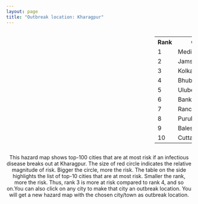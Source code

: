```yaml
---
layout: page
title: "Outbreak location: Kharagpur"
---
```

<div style="width: 100%; overflow: auto;">
<div style="width: 75%; float: left;">
<div id="mapid">
<script src="https://buda-magenta.github.io/hazard_map/load_map.js"></script>

<script>
var marker_outbreak = L.marker([25.133173, 86.525040],{"autoPan": true}).addTo(map); marker_outbreak.bindTooltip("Kharagpur").openTooltip();

var circle_1 = L.circle([25.572433, 83.609605], {"pane": "markerPane", "color": "red", "fill": true, "fillOpacity": 0.2, "fillRule": "evenodd", "lineCap": "round", "lineJoin": "round", "opacity": 1.0, "radius": 60794, "stroke": true, "weight": 3}).addTo(map);
circle_1.bindTooltip("Medinipur<br>rank: 1<br>hazard index: 0.060795")
circle_1.bindPopup('<a href="https://buda-magenta.github.io/hazard_map/Medinipur">Medinipur</a>')

var circle_2 = L.circle([22.801519, 86.202958], {"pane": "markerPane", "color": "red", "fill": true, "fillOpacity": 0.2, "fillRule": "evenodd", "lineCap": "round", "lineJoin": "round", "opacity": 1.0, "radius": 32792, "stroke": true, "weight": 3}).addTo(map);
circle_2.bindTooltip("Jamshedpur<br>rank: 2<br>hazard index: 0.032792")
circle_2.bindPopup('<a href="https://buda-magenta.github.io/hazard_map/Jamshedpur">Jamshedpur</a>')

var circle_3 = L.circle([22.541418, 88.357691], {"pane": "markerPane", "color": "red", "fill": true, "fillOpacity": 0.2, "fillRule": "evenodd", "lineCap": "round", "lineJoin": "round", "opacity": 1.0, "radius": 30617, "stroke": true, "weight": 3}).addTo(map);
circle_3.bindTooltip("Kolkata<br>rank: 3<br>hazard index: 0.030617")
circle_3.bindPopup('<a href="https://buda-magenta.github.io/hazard_map/Kolkata">Kolkata</a>')

var circle_4 = L.circle([20.266777, 85.843559], {"pane": "markerPane", "color": "red", "fill": true, "fillOpacity": 0.2, "fillRule": "evenodd", "lineCap": "round", "lineJoin": "round", "opacity": 1.0, "radius": 29614, "stroke": true, "weight": 3}).addTo(map);
circle_4.bindTooltip("Bhubaneswar<br>rank: 4<br>hazard index: 0.029614")
circle_4.bindPopup('<a href="https://buda-magenta.github.io/hazard_map/Bhubaneswar">Bhubaneswar</a>')

var circle_5 = L.circle([22.472223, 88.093845], {"pane": "markerPane", "color": "red", "fill": true, "fillOpacity": 0.2, "fillRule": "evenodd", "lineCap": "round", "lineJoin": "round", "opacity": 1.0, "radius": 26397, "stroke": true, "weight": 3}).addTo(map);
circle_5.bindTooltip("Uluberia<br>rank: 5<br>hazard index: 0.026398")
circle_5.bindPopup('<a href="https://buda-magenta.github.io/hazard_map/Uluberia">Uluberia</a>')

var circle_6 = L.circle([23.131954, 87.207397], {"pane": "markerPane", "color": "red", "fill": true, "fillOpacity": 0.2, "fillRule": "evenodd", "lineCap": "round", "lineJoin": "round", "opacity": 1.0, "radius": 23050, "stroke": true, "weight": 3}).addTo(map);
circle_6.bindTooltip("Bankura<br>rank: 6<br>hazard index: 0.023051")
circle_6.bindPopup('<a href="https://buda-magenta.github.io/hazard_map/Bankura">Bankura</a>')

var circle_7 = L.circle([23.370035, 85.325013], {"pane": "markerPane", "color": "red", "fill": true, "fillOpacity": 0.2, "fillRule": "evenodd", "lineCap": "round", "lineJoin": "round", "opacity": 1.0, "radius": 16266, "stroke": true, "weight": 3}).addTo(map);
circle_7.bindTooltip("Ranchi<br>rank: 7<br>hazard index: 0.016267")
circle_7.bindPopup('<a href="https://buda-magenta.github.io/hazard_map/Ranchi">Ranchi</a>')

var circle_8 = L.circle([23.332200, 86.361600], {"pane": "markerPane", "color": "red", "fill": true, "fillOpacity": 0.2, "fillRule": "evenodd", "lineCap": "round", "lineJoin": "round", "opacity": 1.0, "radius": 12791, "stroke": true, "weight": 3}).addTo(map);
circle_8.bindTooltip("Purulia<br>rank: 8<br>hazard index: 0.012792")
circle_8.bindPopup('<a href="https://buda-magenta.github.io/hazard_map/Purulia">Purulia</a>')

var circle_9 = L.circle([21.500000, 86.750000], {"pane": "markerPane", "color": "red", "fill": true, "fillOpacity": 0.2, "fillRule": "evenodd", "lineCap": "round", "lineJoin": "round", "opacity": 1.0, "radius": 11338, "stroke": true, "weight": 3}).addTo(map);
circle_9.bindTooltip("Baleshwar<br>rank: 9<br>hazard index: 0.011339")
circle_9.bindPopup('<a href="https://buda-magenta.github.io/hazard_map/Baleshwar">Baleshwar</a>')

var circle_10 = L.circle([20.468600, 85.879200], {"pane": "markerPane", "color": "red", "fill": true, "fillOpacity": 0.2, "fillRule": "evenodd", "lineCap": "round", "lineJoin": "round", "opacity": 1.0, "radius": 10602, "stroke": true, "weight": 3}).addTo(map);
circle_10.bindTooltip("Cuttack<br>rank: 10<br>hazard index: 0.010603")
circle_10.bindPopup('<a href="https://buda-magenta.github.io/hazard_map/Cuttack">Cuttack</a>')

var circle_11 = L.circle([22.028124, 88.063265], {"pane": "markerPane", "color": "red", "fill": true, "fillOpacity": 0.2, "fillRule": "evenodd", "lineCap": "round", "lineJoin": "round", "opacity": 1.0, "radius": 10357, "stroke": true, "weight": 3}).addTo(map);
circle_11.bindTooltip("Haldia<br>rank: 11<br>hazard index: 0.010357")
circle_11.bindPopup('<a href="https://buda-magenta.github.io/hazard_map/Haldia">Haldia</a>')

var circle_12 = L.circle([21.063329, 86.505373], {"pane": "markerPane", "color": "red", "fill": true, "fillOpacity": 0.2, "fillRule": "evenodd", "lineCap": "round", "lineJoin": "round", "opacity": 1.0, "radius": 8529, "stroke": true, "weight": 3}).addTo(map);
circle_12.bindTooltip("Bhadrak<br>rank: 12<br>hazard index: 0.008530")
circle_12.bindPopup('<a href="https://buda-magenta.github.io/hazard_map/Bhadrak">Bhadrak</a>')

var circle_13 = L.circle([23.687130, 86.974659], {"pane": "markerPane", "color": "red", "fill": true, "fillOpacity": 0.2, "fillRule": "evenodd", "lineCap": "round", "lineJoin": "round", "opacity": 1.0, "radius": 7667, "stroke": true, "weight": 3}).addTo(map);
circle_13.bindTooltip("Asansol<br>rank: 13<br>hazard index: 0.007667")
circle_13.bindPopup('<a href="https://buda-magenta.github.io/hazard_map/Asansol">Asansol</a>')

var circle_14 = L.circle([25.609324, 85.123525], {"pane": "markerPane", "color": "red", "fill": true, "fillOpacity": 0.2, "fillRule": "evenodd", "lineCap": "round", "lineJoin": "round", "opacity": 1.0, "radius": 7236, "stroke": true, "weight": 3}).addTo(map);
circle_14.bindTooltip("Patna<br>rank: 14<br>hazard index: 0.007236")
circle_14.bindPopup('<a href="https://buda-magenta.github.io/hazard_map/Patna">Patna</a>')

var circle_15 = L.circle([19.807608, 85.825254], {"pane": "markerPane", "color": "red", "fill": true, "fillOpacity": 0.2, "fillRule": "evenodd", "lineCap": "round", "lineJoin": "round", "opacity": 1.0, "radius": 6420, "stroke": true, "weight": 3}).addTo(map);
circle_15.bindTooltip("Puri<br>rank: 15<br>hazard index: 0.006420")
circle_15.bindPopup('<a href="https://buda-magenta.github.io/hazard_map/Puri">Puri</a>')

var circle_16 = L.circle([21.934900, 86.732400], {"pane": "markerPane", "color": "red", "fill": true, "fillOpacity": 0.2, "fillRule": "evenodd", "lineCap": "round", "lineJoin": "round", "opacity": 1.0, "radius": 5449, "stroke": true, "weight": 3}).addTo(map);
circle_16.bindTooltip("Baripada<br>rank: 16<br>hazard index: 0.005449")
circle_16.bindPopup('<a href="https://buda-magenta.github.io/hazard_map/Baripada">Baripada</a>')

var circle_17 = L.circle([23.795281, 86.430964], {"pane": "markerPane", "color": "red", "fill": true, "fillOpacity": 0.2, "fillRule": "evenodd", "lineCap": "round", "lineJoin": "round", "opacity": 1.0, "radius": 4646, "stroke": true, "weight": 3}).addTo(map);
circle_17.bindTooltip("Dhanbad<br>rank: 17<br>hazard index: 0.004646")
circle_17.bindPopup('<a href="https://buda-magenta.github.io/hazard_map/Dhanbad">Dhanbad</a>')

var circle_18 = L.circle([17.723128, 83.301284], {"pane": "markerPane", "color": "red", "fill": true, "fillOpacity": 0.2, "fillRule": "evenodd", "lineCap": "round", "lineJoin": "round", "opacity": 1.0, "radius": 4003, "stroke": true, "weight": 3}).addTo(map);
circle_18.bindTooltip("Visakhapatnam<br>rank: 18<br>hazard index: 0.004003")
circle_18.bindPopup('<a href="https://buda-magenta.github.io/hazard_map/Visakhapatnam">Visakhapatnam</a>')

var circle_19 = L.circle([23.535048, 87.338043], {"pane": "markerPane", "color": "red", "fill": true, "fillOpacity": 0.2, "fillRule": "evenodd", "lineCap": "round", "lineJoin": "round", "opacity": 1.0, "radius": 3427, "stroke": true, "weight": 3}).addTo(map);
circle_19.bindTooltip("Durgapur<br>rank: 19<br>hazard index: 0.003428")
circle_19.bindPopup('<a href="https://buda-magenta.github.io/hazard_map/Durgapur">Durgapur</a>')

var circle_20 = L.circle([13.083694, 80.270186], {"pane": "markerPane", "color": "red", "fill": true, "fillOpacity": 0.2, "fillRule": "evenodd", "lineCap": "round", "lineJoin": "round", "opacity": 1.0, "radius": 2974, "stroke": true, "weight": 3}).addTo(map);
circle_20.bindTooltip("Chennai<br>rank: 20<br>hazard index: 0.002974")
circle_20.bindPopup('<a href="https://buda-magenta.github.io/hazard_map/Chennai">Chennai</a>')

var circle_21 = L.circle([28.651718, 77.221939], {"pane": "markerPane", "color": "red", "fill": true, "fillOpacity": 0.2, "fillRule": "evenodd", "lineCap": "round", "lineJoin": "round", "opacity": 1.0, "radius": 2103, "stroke": true, "weight": 3}).addTo(map);
circle_21.bindTooltip("Delhi<br>rank: 21<br>hazard index: 0.002103")
circle_21.bindPopup('<a href="https://buda-magenta.github.io/hazard_map/Delhi">Delhi</a>')

var circle_22 = L.circle([25.680654, 88.124646], {"pane": "markerPane", "color": "red", "fill": true, "fillOpacity": 0.2, "fillRule": "evenodd", "lineCap": "round", "lineJoin": "round", "opacity": 1.0, "radius": 2038, "stroke": true, "weight": 3}).addTo(map);
circle_22.bindTooltip("Raiganj<br>rank: 22<br>hazard index: 0.002039")
circle_22.bindPopup('<a href="https://buda-magenta.github.io/hazard_map/Raiganj">Raiganj</a>')

var circle_23 = L.circle([23.160894, 79.949770], {"pane": "markerPane", "color": "red", "fill": true, "fillOpacity": 0.2, "fillRule": "evenodd", "lineCap": "round", "lineJoin": "round", "opacity": 1.0, "radius": 2016, "stroke": true, "weight": 3}).addTo(map);
circle_23.bindTooltip("Jabalpur<br>rank: 23<br>hazard index: 0.002017")
circle_23.bindPopup('<a href="https://buda-magenta.github.io/hazard_map/Jabalpur">Jabalpur</a>')

var circle_24 = L.circle([22.214285, 84.872437], {"pane": "markerPane", "color": "red", "fill": true, "fillOpacity": 0.2, "fillRule": "evenodd", "lineCap": "round", "lineJoin": "round", "opacity": 1.0, "radius": 1990, "stroke": true, "weight": 3}).addTo(map);
circle_24.bindTooltip("Raurkela<br>rank: 24<br>hazard index: 0.001991")
circle_24.bindPopup('<a href="https://buda-magenta.github.io/hazard_map/Raurkela">Raurkela</a>')

var circle_25 = L.circle([24.796436, 85.007956], {"pane": "markerPane", "color": "red", "fill": true, "fillOpacity": 0.2, "fillRule": "evenodd", "lineCap": "round", "lineJoin": "round", "opacity": 1.0, "radius": 1948, "stroke": true, "weight": 3}).addTo(map);
circle_25.bindTooltip("Gaya<br>rank: 25<br>hazard index: 0.001948")
circle_25.bindPopup('<a href="https://buda-magenta.github.io/hazard_map/Gaya">Gaya</a>')

var circle_26 = L.circle([16.508759, 80.618510], {"pane": "markerPane", "color": "red", "fill": true, "fillOpacity": 0.2, "fillRule": "evenodd", "lineCap": "round", "lineJoin": "round", "opacity": 1.0, "radius": 1906, "stroke": true, "weight": 3}).addTo(map);
circle_26.bindTooltip("Vijayawada<br>rank: 26<br>hazard index: 0.001907")
circle_26.bindPopup('<a href="https://buda-magenta.github.io/hazard_map/Vijayawada">Vijayawada</a>')

var circle_27 = L.circle([23.699128, 85.991069], {"pane": "markerPane", "color": "red", "fill": true, "fillOpacity": 0.2, "fillRule": "evenodd", "lineCap": "round", "lineJoin": "round", "opacity": 1.0, "radius": 1866, "stroke": true, "weight": 3}).addTo(map);
circle_27.bindTooltip("Bokaro<br>rank: 27<br>hazard index: 0.001866")
circle_27.bindPopup('<a href="https://buda-magenta.github.io/hazard_map/Bokaro">Bokaro</a>')

var circle_28 = L.circle([22.782355, 86.159003], {"pane": "markerPane", "color": "red", "fill": true, "fillOpacity": 0.2, "fillRule": "evenodd", "lineCap": "round", "lineJoin": "round", "opacity": 1.0, "radius": 1791, "stroke": true, "weight": 3}).addTo(map);
circle_28.bindTooltip("Adityapur<br>rank: 28<br>hazard index: 0.001792")
circle_28.bindPopup('<a href="https://buda-magenta.github.io/hazard_map/Adityapur">Adityapur</a>')

var circle_29 = L.circle([25.286698, 87.132254], {"pane": "markerPane", "color": "red", "fill": true, "fillOpacity": 0.2, "fillRule": "evenodd", "lineCap": "round", "lineJoin": "round", "opacity": 1.0, "radius": 1596, "stroke": true, "weight": 3}).addTo(map);
circle_29.bindTooltip("Bhagalpur<br>rank: 29<br>hazard index: 0.001597")
circle_29.bindPopup('<a href="https://buda-magenta.github.io/hazard_map/Bhagalpur">Bhagalpur</a>')

var circle_30 = L.circle([19.075990, 72.877393], {"pane": "markerPane", "color": "red", "fill": true, "fillOpacity": 0.2, "fillRule": "evenodd", "lineCap": "round", "lineJoin": "round", "opacity": 1.0, "radius": 1570, "stroke": true, "weight": 3}).addTo(map);
circle_30.bindTooltip("Mumbai<br>rank: 30<br>hazard index: 0.001570")
circle_30.bindPopup('<a href="https://buda-magenta.github.io/hazard_map/Mumbai">Mumbai</a>')

var circle_31 = L.circle([21.149813, 79.082056], {"pane": "markerPane", "color": "red", "fill": true, "fillOpacity": 0.2, "fillRule": "evenodd", "lineCap": "round", "lineJoin": "round", "opacity": 1.0, "radius": 1441, "stroke": true, "weight": 3}).addTo(map);
circle_31.bindTooltip("Nagpur<br>rank: 31<br>hazard index: 0.001441")
circle_31.bindPopup('<a href="https://buda-magenta.github.io/hazard_map/Nagpur">Nagpur</a>')

var circle_32 = L.circle([26.148658, 85.340013], {"pane": "markerPane", "color": "red", "fill": true, "fillOpacity": 0.2, "fillRule": "evenodd", "lineCap": "round", "lineJoin": "round", "opacity": 1.0, "radius": 1413, "stroke": true, "weight": 3}).addTo(map);
circle_32.bindTooltip("Muzaffarpur<br>rank: 32<br>hazard index: 0.001414")
circle_32.bindPopup('<a href="https://buda-magenta.github.io/hazard_map/Muzaffarpur">Muzaffarpur</a>')

var circle_33 = L.circle([24.965712, 88.127778], {"pane": "markerPane", "color": "red", "fill": true, "fillOpacity": 0.2, "fillRule": "evenodd", "lineCap": "round", "lineJoin": "round", "opacity": 1.0, "radius": 1394, "stroke": true, "weight": 3}).addTo(map);
circle_33.bindTooltip("English Bazar<br>rank: 33<br>hazard index: 0.001395")
circle_33.bindPopup('<a href="https://buda-magenta.github.io/hazard_map/English_Bazar">English Bazar</a>')

var circle_34 = L.circle([26.298638, 87.953148], {"pane": "markerPane", "color": "red", "fill": true, "fillOpacity": 0.2, "fillRule": "evenodd", "lineCap": "round", "lineJoin": "round", "opacity": 1.0, "radius": 1312, "stroke": true, "weight": 3}).addTo(map);
circle_34.bindTooltip("Kishanganj<br>rank: 34<br>hazard index: 0.001313")
circle_34.bindPopup('<a href="https://buda-magenta.github.io/hazard_map/Kishanganj">Kishanganj</a>')

var circle_35 = L.circle([24.476642, 86.606732], {"pane": "markerPane", "color": "red", "fill": true, "fillOpacity": 0.2, "fillRule": "evenodd", "lineCap": "round", "lineJoin": "round", "opacity": 1.0, "radius": 1298, "stroke": true, "weight": 3}).addTo(map);
circle_35.bindTooltip("Deoghar<br>rank: 35<br>hazard index: 0.001299")
circle_35.bindPopup('<a href="https://buda-magenta.github.io/hazard_map/Deoghar">Deoghar</a>')

var circle_36 = L.circle([26.083143, 86.032571], {"pane": "markerPane", "color": "red", "fill": true, "fillOpacity": 0.2, "fillRule": "evenodd", "lineCap": "round", "lineJoin": "round", "opacity": 1.0, "radius": 1282, "stroke": true, "weight": 3}).addTo(map);
circle_36.bindTooltip("Darbhanga<br>rank: 36<br>hazard index: 0.001282")
circle_36.bindPopup('<a href="https://buda-magenta.github.io/hazard_map/Darbhanga">Darbhanga</a>')

var circle_37 = L.circle([23.730215, 86.839671], {"pane": "markerPane", "color": "red", "fill": true, "fillOpacity": 0.2, "fillRule": "evenodd", "lineCap": "round", "lineJoin": "round", "opacity": 1.0, "radius": 1255, "stroke": true, "weight": 3}).addTo(map);
circle_37.bindTooltip("Kulti<br>rank: 37<br>hazard index: 0.001256")
circle_37.bindPopup('<a href="https://buda-magenta.github.io/hazard_map/Kulti">Kulti</a>')

var circle_38 = L.circle([25.623400, 85.041700], {"pane": "markerPane", "color": "red", "fill": true, "fillOpacity": 0.2, "fillRule": "evenodd", "lineCap": "round", "lineJoin": "round", "opacity": 1.0, "radius": 1199, "stroke": true, "weight": 3}).addTo(map);
circle_38.bindTooltip("Dinapur Nizamat<br>rank: 38<br>hazard index: 0.001199")
circle_38.bindPopup('<a href="https://buda-magenta.github.io/hazard_map/Dinapur_Nizamat">Dinapur Nizamat</a>')

var circle_39 = L.circle([25.205305, 85.514612], {"pane": "markerPane", "color": "red", "fill": true, "fillOpacity": 0.2, "fillRule": "evenodd", "lineCap": "round", "lineJoin": "round", "opacity": 1.0, "radius": 1187, "stroke": true, "weight": 3}).addTo(map);
circle_39.bindTooltip("Biharsharif<br>rank: 39<br>hazard index: 0.001188")
circle_39.bindPopup('<a href="https://buda-magenta.github.io/hazard_map/Biharsharif">Biharsharif</a>')

var circle_40 = L.circle([26.000000, 87.500000], {"pane": "markerPane", "color": "red", "fill": true, "fillOpacity": 0.2, "fillRule": "evenodd", "lineCap": "round", "lineJoin": "round", "opacity": 1.0, "radius": 1122, "stroke": true, "weight": 3}).addTo(map);
circle_40.bindTooltip("Purnia<br>rank: 40<br>hazard index: 0.001122")
circle_40.bindPopup('<a href="https://buda-magenta.github.io/hazard_map/Purnia">Purnia</a>')

var circle_41 = L.circle([21.400000, 83.883333], {"pane": "markerPane", "color": "red", "fill": true, "fillOpacity": 0.2, "fillRule": "evenodd", "lineCap": "round", "lineJoin": "round", "opacity": 1.0, "radius": 1060, "stroke": true, "weight": 3}).addTo(map);
circle_41.bindTooltip("Sambalpur<br>rank: 41<br>hazard index: 0.001060")
circle_41.bindPopup('<a href="https://buda-magenta.github.io/hazard_map/Sambalpur">Sambalpur</a>')

var circle_42 = L.circle([25.512719, 86.090571], {"pane": "markerPane", "color": "red", "fill": true, "fillOpacity": 0.2, "fillRule": "evenodd", "lineCap": "round", "lineJoin": "round", "opacity": 1.0, "radius": 1009, "stroke": true, "weight": 3}).addTo(map);
circle_42.bindTooltip("Begusarai<br>rank: 42<br>hazard index: 0.001009")
circle_42.bindPopup('<a href="https://buda-magenta.github.io/hazard_map/Begusarai">Begusarai</a>')

var circle_43 = L.circle([22.383333, 82.133333], {"pane": "markerPane", "color": "red", "fill": true, "fillOpacity": 0.2, "fillRule": "evenodd", "lineCap": "round", "lineJoin": "round", "opacity": 1.0, "radius": 999, "stroke": true, "weight": 3}).addTo(map);
circle_43.bindTooltip("Bilaspur<br>rank: 43<br>hazard index: 0.000999")
circle_43.bindPopup('<a href="https://buda-magenta.github.io/hazard_map/Bilaspur">Bilaspur</a>')

var circle_44 = L.circle([25.832642, 86.614893], {"pane": "markerPane", "color": "red", "fill": true, "fillOpacity": 0.2, "fillRule": "evenodd", "lineCap": "round", "lineJoin": "round", "opacity": 1.0, "radius": 934, "stroke": true, "weight": 3}).addTo(map);
circle_44.bindTooltip("Saharsa<br>rank: 44<br>hazard index: 0.000935")
circle_44.bindPopup('<a href="https://buda-magenta.github.io/hazard_map/Saharsa">Saharsa</a>')

var circle_45 = L.circle([25.560900, 87.647654], {"pane": "markerPane", "color": "red", "fill": true, "fillOpacity": 0.2, "fillRule": "evenodd", "lineCap": "round", "lineJoin": "round", "opacity": 1.0, "radius": 908, "stroke": true, "weight": 3}).addTo(map);
circle_45.bindTooltip("Katihar<br>rank: 45<br>hazard index: 0.000908")
circle_45.bindPopup('<a href="https://buda-magenta.github.io/hazard_map/Katihar">Katihar</a>')

var circle_46 = L.circle([22.591260, 88.390964], {"pane": "markerPane", "color": "red", "fill": true, "fillOpacity": 0.2, "fillRule": "evenodd", "lineCap": "round", "lineJoin": "round", "opacity": 1.0, "radius": 896, "stroke": true, "weight": 3}).addTo(map);
circle_46.bindTooltip("Bidhan Nagar<br>rank: 46<br>hazard index: 0.000896")
circle_46.bindPopup('<a href="https://buda-magenta.github.io/hazard_map/Bidhan_Nagar">Bidhan Nagar</a>')

var circle_47 = L.circle([25.720581, 85.255560], {"pane": "markerPane", "color": "red", "fill": true, "fillOpacity": 0.2, "fillRule": "evenodd", "lineCap": "round", "lineJoin": "round", "opacity": 1.0, "radius": 853, "stroke": true, "weight": 3}).addTo(map);
circle_47.bindTooltip("Hajipur<br>rank: 47<br>hazard index: 0.000853")
circle_47.bindPopup('<a href="https://buda-magenta.github.io/hazard_map/Hajipur">Hajipur</a>')

var circle_48 = L.circle([25.220812, 86.517204], {"pane": "markerPane", "color": "red", "fill": true, "fillOpacity": 0.2, "fillRule": "evenodd", "lineCap": "round", "lineJoin": "round", "opacity": 1.0, "radius": 852, "stroke": true, "weight": 3}).addTo(map);
circle_48.bindTooltip("Munger<br>rank: 48<br>hazard index: 0.000852")
circle_48.bindPopup('<a href="https://buda-magenta.github.io/hazard_map/Munger">Munger</a>')

var circle_49 = L.circle([23.258486, 77.401989], {"pane": "markerPane", "color": "red", "fill": true, "fillOpacity": 0.2, "fillRule": "evenodd", "lineCap": "round", "lineJoin": "round", "opacity": 1.0, "radius": 845, "stroke": true, "weight": 3}).addTo(map);
circle_49.bindTooltip("Bhopal<br>rank: 49<br>hazard index: 0.000845")
circle_49.bindPopup('<a href="https://buda-magenta.github.io/hazard_map/Bhopal">Bhopal</a>')

var circle_50 = L.circle([25.773344, 84.784977], {"pane": "markerPane", "color": "red", "fill": true, "fillOpacity": 0.2, "fillRule": "evenodd", "lineCap": "round", "lineJoin": "round", "opacity": 1.0, "radius": 819, "stroke": true, "weight": 3}).addTo(map);
circle_50.bindTooltip("Chapra<br>rank: 50<br>hazard index: 0.000819")
circle_50.bindPopup('<a href="https://buda-magenta.github.io/hazard_map/Chapra">Chapra</a>')

var circle_51 = L.circle([25.196826, 76.000893], {"pane": "markerPane", "color": "red", "fill": true, "fillOpacity": 0.2, "fillRule": "evenodd", "lineCap": "round", "lineJoin": "round", "opacity": 1.0, "radius": 750, "stroke": true, "weight": 3}).addTo(map);
circle_51.bindTooltip("Kota<br>rank: 51<br>hazard index: 0.000751")
circle_51.bindPopup('<a href="https://buda-magenta.github.io/hazard_map/Kota">Kota</a>')

var circle_52 = L.circle([23.021624, 72.579707], {"pane": "markerPane", "color": "red", "fill": true, "fillOpacity": 0.2, "fillRule": "evenodd", "lineCap": "round", "lineJoin": "round", "opacity": 1.0, "radius": 645, "stroke": true, "weight": 3}).addTo(map);
circle_52.bindTooltip("Ahmedabad<br>rank: 52<br>hazard index: 0.000645")
circle_52.bindPopup('<a href="https://buda-magenta.github.io/hazard_map/Ahmedabad">Ahmedabad</a>')

var circle_53 = L.circle([23.967515, 85.438846], {"pane": "markerPane", "color": "red", "fill": true, "fillOpacity": 0.2, "fillRule": "evenodd", "lineCap": "round", "lineJoin": "round", "opacity": 1.0, "radius": 643, "stroke": true, "weight": 3}).addTo(map);
circle_53.bindTooltip("Hazaribagh<br>rank: 53<br>hazard index: 0.000644")
circle_53.bindPopup('<a href="https://buda-magenta.github.io/hazard_map/Hazaribagh">Hazaribagh</a>')

var circle_54 = L.circle([23.250000, 87.750000], {"pane": "markerPane", "color": "red", "fill": true, "fillOpacity": 0.2, "fillRule": "evenodd", "lineCap": "round", "lineJoin": "round", "opacity": 1.0, "radius": 617, "stroke": true, "weight": 3}).addTo(map);
circle_54.bindTooltip("Barddhaman<br>rank: 54<br>hazard index: 0.000617")
circle_54.bindPopup('<a href="https://buda-magenta.github.io/hazard_map/Barddhaman">Barddhaman</a>')

var circle_55 = L.circle([17.005045, 81.780473], {"pane": "markerPane", "color": "red", "fill": true, "fillOpacity": 0.2, "fillRule": "evenodd", "lineCap": "round", "lineJoin": "round", "opacity": 1.0, "radius": 606, "stroke": true, "weight": 3}).addTo(map);
circle_55.bindTooltip("Rajahmundry<br>rank: 55<br>hazard index: 0.000607")
circle_55.bindPopup('<a href="https://buda-magenta.github.io/hazard_map/Rajahmundry">Rajahmundry</a>')

var circle_56 = L.circle([21.237947, 81.633683], {"pane": "markerPane", "color": "red", "fill": true, "fillOpacity": 0.2, "fillRule": "evenodd", "lineCap": "round", "lineJoin": "round", "opacity": 1.0, "radius": 605, "stroke": true, "weight": 3}).addTo(map);
circle_56.bindTooltip("Raipur<br>rank: 56<br>hazard index: 0.000605")
circle_56.bindPopup('<a href="https://buda-magenta.github.io/hazard_map/Raipur">Raipur</a>')

var circle_57 = L.circle([25.152471, 85.006878], {"pane": "markerPane", "color": "red", "fill": true, "fillOpacity": 0.2, "fillRule": "evenodd", "lineCap": "round", "lineJoin": "round", "opacity": 1.0, "radius": 580, "stroke": true, "weight": 3}).addTo(map);
circle_57.bindTooltip("Jehanabad<br>rank: 57<br>hazard index: 0.000580")
circle_57.bindPopup('<a href="https://buda-magenta.github.io/hazard_map/Jehanabad">Jehanabad</a>')

var circle_58 = L.circle([12.979120, 77.591300], {"pane": "markerPane", "color": "red", "fill": true, "fillOpacity": 0.2, "fillRule": "evenodd", "lineCap": "round", "lineJoin": "round", "opacity": 1.0, "radius": 535, "stroke": true, "weight": 3}).addTo(map);
circle_58.bindTooltip("Bangalore<br>rank: 58<br>hazard index: 0.000536")
circle_58.bindPopup('<a href="https://buda-magenta.github.io/hazard_map/Bangalore">Bangalore</a>')

var circle_59 = L.circle([18.112082, 83.405220], {"pane": "markerPane", "color": "red", "fill": true, "fillOpacity": 0.2, "fillRule": "evenodd", "lineCap": "round", "lineJoin": "round", "opacity": 1.0, "radius": 520, "stroke": true, "weight": 3}).addTo(map);
circle_59.bindTooltip("Vizianagaram<br>rank: 59<br>hazard index: 0.000520")
circle_59.bindPopup('<a href="https://buda-magenta.github.io/hazard_map/Vizianagaram">Vizianagaram</a>')

var circle_60 = L.circle([21.170200, 72.831100], {"pane": "markerPane", "color": "red", "fill": true, "fillOpacity": 0.2, "fillRule": "evenodd", "lineCap": "round", "lineJoin": "round", "opacity": 1.0, "radius": 495, "stroke": true, "weight": 3}).addTo(map);
circle_60.bindTooltip("Surat<br>rank: 60<br>hazard index: 0.000496")
circle_60.bindPopup('<a href="https://buda-magenta.github.io/hazard_map/Surat">Surat</a>')

var circle_61 = L.circle([25.329791, 86.456777], {"pane": "markerPane", "color": "red", "fill": true, "fillOpacity": 0.2, "fillRule": "evenodd", "lineCap": "round", "lineJoin": "round", "opacity": 1.0, "radius": 469, "stroke": true, "weight": 3}).addTo(map);
circle_61.bindTooltip("Jamalpur<br>rank: 61<br>hazard index: 0.000470")
circle_61.bindPopup('<a href="https://buda-magenta.github.io/hazard_map/Jamalpur">Jamalpur</a>')

var circle_62 = L.circle([26.460914, 80.321759], {"pane": "markerPane", "color": "red", "fill": true, "fillOpacity": 0.2, "fillRule": "evenodd", "lineCap": "round", "lineJoin": "round", "opacity": 1.0, "radius": 466, "stroke": true, "weight": 3}).addTo(map);
circle_62.bindTooltip("Kanpur<br>rank: 62<br>hazard index: 0.000467")
circle_62.bindPopup('<a href="https://buda-magenta.github.io/hazard_map/Kanpur">Kanpur</a>')

var circle_63 = L.circle([17.388786, 78.461065], {"pane": "markerPane", "color": "red", "fill": true, "fillOpacity": 0.2, "fillRule": "evenodd", "lineCap": "round", "lineJoin": "round", "opacity": 1.0, "radius": 461, "stroke": true, "weight": 3}).addTo(map);
circle_63.bindTooltip("Hyderabad<br>rank: 63<br>hazard index: 0.000462")
circle_63.bindPopup('<a href="https://buda-magenta.github.io/hazard_map/Hyderabad">Hyderabad</a>')

var circle_64 = L.circle([25.335649, 83.007629], {"pane": "markerPane", "color": "red", "fill": true, "fillOpacity": 0.2, "fillRule": "evenodd", "lineCap": "round", "lineJoin": "round", "opacity": 1.0, "radius": 457, "stroke": true, "weight": 3}).addTo(map);
circle_64.bindTooltip("Varanasi<br>rank: 64<br>hazard index: 0.000457")
circle_64.bindPopup('<a href="https://buda-magenta.github.io/hazard_map/Varanasi">Varanasi</a>')

var circle_65 = L.circle([26.180598, 91.753943], {"pane": "markerPane", "color": "red", "fill": true, "fillOpacity": 0.2, "fillRule": "evenodd", "lineCap": "round", "lineJoin": "round", "opacity": 1.0, "radius": 456, "stroke": true, "weight": 3}).addTo(map);
circle_65.bindTooltip("Guwahati<br>rank: 65<br>hazard index: 0.000456")
circle_65.bindPopup('<a href="https://buda-magenta.github.io/hazard_map/Guwahati">Guwahati</a>')

var circle_66 = L.circle([26.716413, 88.430992], {"pane": "markerPane", "color": "red", "fill": true, "fillOpacity": 0.2, "fillRule": "evenodd", "lineCap": "round", "lineJoin": "round", "opacity": 1.0, "radius": 444, "stroke": true, "weight": 3}).addTo(map);
circle_66.bindTooltip("Siliguri<br>rank: 66<br>hazard index: 0.000444")
circle_66.bindPopup('<a href="https://buda-magenta.github.io/hazard_map/Siliguri">Siliguri</a>')

var circle_67 = L.circle([19.309813, 84.797156], {"pane": "markerPane", "color": "red", "fill": true, "fillOpacity": 0.2, "fillRule": "evenodd", "lineCap": "round", "lineJoin": "round", "opacity": 1.0, "radius": 435, "stroke": true, "weight": 3}).addTo(map);
circle_67.bindTooltip("Brahmapur<br>rank: 67<br>hazard index: 0.000435")
circle_67.bindPopup('<a href="https://buda-magenta.github.io/hazard_map/Brahmapur">Brahmapur</a>')

var circle_68 = L.circle([25.438130, 81.833800], {"pane": "markerPane", "color": "red", "fill": true, "fillOpacity": 0.2, "fillRule": "evenodd", "lineCap": "round", "lineJoin": "round", "opacity": 1.0, "radius": 426, "stroke": true, "weight": 3}).addTo(map);
circle_68.bindTooltip("Allahabad<br>rank: 68<br>hazard index: 0.000426")
circle_68.bindPopup('<a href="https://buda-magenta.github.io/hazard_map/Allahabad">Allahabad</a>')

var circle_69 = L.circle([14.449372, 79.987376], {"pane": "markerPane", "color": "red", "fill": true, "fillOpacity": 0.2, "fillRule": "evenodd", "lineCap": "round", "lineJoin": "round", "opacity": 1.0, "radius": 418, "stroke": true, "weight": 3}).addTo(map);
circle_69.bindTooltip("Nellore<br>rank: 69<br>hazard index: 0.000418")
circle_69.bindPopup('<a href="https://buda-magenta.github.io/hazard_map/Nellore">Nellore</a>')

var circle_70 = L.circle([26.469100, 74.639000], {"pane": "markerPane", "color": "red", "fill": true, "fillOpacity": 0.2, "fillRule": "evenodd", "lineCap": "round", "lineJoin": "round", "opacity": 1.0, "radius": 387, "stroke": true, "weight": 3}).addTo(map);
circle_70.bindTooltip("Ajmer<br>rank: 70<br>hazard index: 0.000388")
circle_70.bindPopup('<a href="https://buda-magenta.github.io/hazard_map/Ajmer">Ajmer</a>')

var circle_71 = L.circle([22.890183, 88.426939], {"pane": "markerPane", "color": "red", "fill": true, "fillOpacity": 0.2, "fillRule": "evenodd", "lineCap": "round", "lineJoin": "round", "opacity": 1.0, "radius": 349, "stroke": true, "weight": 3}).addTo(map);
circle_71.bindTooltip("Naihati<br>rank: 71<br>hazard index: 0.000350")
circle_71.bindPopup('<a href="https://buda-magenta.github.io/hazard_map/Naihati">Naihati</a>')

var circle_72 = L.circle([22.500000, 83.500000], {"pane": "markerPane", "color": "red", "fill": true, "fillOpacity": 0.2, "fillRule": "evenodd", "lineCap": "round", "lineJoin": "round", "opacity": 1.0, "radius": 342, "stroke": true, "weight": 3}).addTo(map);
circle_72.bindTooltip("Raigarh<br>rank: 72<br>hazard index: 0.000343")
circle_72.bindPopup('<a href="https://buda-magenta.github.io/hazard_map/Raigarh">Raigarh</a>')

var circle_73 = L.circle([18.521428, 73.854454], {"pane": "markerPane", "color": "red", "fill": true, "fillOpacity": 0.2, "fillRule": "evenodd", "lineCap": "round", "lineJoin": "round", "opacity": 1.0, "radius": 337, "stroke": true, "weight": 3}).addTo(map);
circle_73.bindTooltip("Pune<br>rank: 73<br>hazard index: 0.000337")
circle_73.bindPopup('<a href="https://buda-magenta.github.io/hazard_map/Pune">Pune</a>')

var circle_74 = L.circle([23.809612, 78.759114], {"pane": "markerPane", "color": "red", "fill": true, "fillOpacity": 0.2, "fillRule": "evenodd", "lineCap": "round", "lineJoin": "round", "opacity": 1.0, "radius": 336, "stroke": true, "weight": 3}).addTo(map);
circle_74.bindTooltip("Sagar<br>rank: 74<br>hazard index: 0.000336")
circle_74.bindPopup('<a href="https://buda-magenta.github.io/hazard_map/Sagar">Sagar</a>')

var circle_75 = L.circle([19.087076, 82.023572], {"pane": "markerPane", "color": "red", "fill": true, "fillOpacity": 0.2, "fillRule": "evenodd", "lineCap": "round", "lineJoin": "round", "opacity": 1.0, "radius": 293, "stroke": true, "weight": 3}).addTo(map);
circle_75.bindTooltip("Jagdalpur<br>rank: 75<br>hazard index: 0.000294")
circle_75.bindPopup('<a href="https://buda-magenta.github.io/hazard_map/Jagdalpur">Jagdalpur</a>')

var circle_76 = L.circle([11.001812, 76.962843], {"pane": "markerPane", "color": "red", "fill": true, "fillOpacity": 0.2, "fillRule": "evenodd", "lineCap": "round", "lineJoin": "round", "opacity": 1.0, "radius": 288, "stroke": true, "weight": 3}).addTo(map);
circle_76.bindTooltip("Coimbatore<br>rank: 76<br>hazard index: 0.000289")
circle_76.bindPopup('<a href="https://buda-magenta.github.io/hazard_map/Coimbatore">Coimbatore</a>')

var circle_77 = L.circle([16.676135, 81.170868], {"pane": "markerPane", "color": "red", "fill": true, "fillOpacity": 0.2, "fillRule": "evenodd", "lineCap": "round", "lineJoin": "round", "opacity": 1.0, "radius": 273, "stroke": true, "weight": 3}).addTo(map);
circle_77.bindTooltip("Eluru<br>rank: 77<br>hazard index: 0.000274")
circle_77.bindPopup('<a href="https://buda-magenta.github.io/hazard_map/Eluru">Eluru</a>')

var circle_78 = L.circle([23.833962, 80.392456], {"pane": "markerPane", "color": "red", "fill": true, "fillOpacity": 0.2, "fillRule": "evenodd", "lineCap": "round", "lineJoin": "round", "opacity": 1.0, "radius": 273, "stroke": true, "weight": 3}).addTo(map);
circle_78.bindTooltip("Murwara<br>rank: 78<br>hazard index: 0.000273")
circle_78.bindPopup('<a href="https://buda-magenta.github.io/hazard_map/Murwara">Murwara</a>')

var circle_79 = L.circle([22.695034, 88.377060], {"pane": "markerPane", "color": "red", "fill": true, "fillOpacity": 0.2, "fillRule": "evenodd", "lineCap": "round", "lineJoin": "round", "opacity": 1.0, "radius": 268, "stroke": true, "weight": 3}).addTo(map);
circle_79.bindTooltip("Panihati<br>rank: 79<br>hazard index: 0.000268")
circle_79.bindPopup('<a href="https://buda-magenta.github.io/hazard_map/Panihati">Panihati</a>')

var circle_80 = L.circle([25.488773, 74.699613], {"pane": "markerPane", "color": "red", "fill": true, "fillOpacity": 0.2, "fillRule": "evenodd", "lineCap": "round", "lineJoin": "round", "opacity": 1.0, "radius": 257, "stroke": true, "weight": 3}).addTo(map);
circle_80.bindTooltip("Bhilwara<br>rank: 80<br>hazard index: 0.000257")
circle_80.bindPopup('<a href="https://buda-magenta.github.io/hazard_map/Bhilwara">Bhilwara</a>')

var circle_81 = L.circle([26.671329, 83.364583], {"pane": "markerPane", "color": "red", "fill": true, "fillOpacity": 0.2, "fillRule": "evenodd", "lineCap": "round", "lineJoin": "round", "opacity": 1.0, "radius": 255, "stroke": true, "weight": 3}).addTo(map);
circle_81.bindTooltip("Gorakhpur<br>rank: 81<br>hazard index: 0.000255")
circle_81.bindPopup('<a href="https://buda-magenta.github.io/hazard_map/Gorakhpur">Gorakhpur</a>')

var circle_82 = L.circle([19.194329, 72.970178], {"pane": "markerPane", "color": "red", "fill": true, "fillOpacity": 0.2, "fillRule": "evenodd", "lineCap": "round", "lineJoin": "round", "opacity": 1.0, "radius": 228, "stroke": true, "weight": 3}).addTo(map);
circle_82.bindTooltip("Thane<br>rank: 82<br>hazard index: 0.000229")
circle_82.bindPopup('<a href="https://buda-magenta.github.io/hazard_map/Thane">Thane</a>')

var circle_83 = L.circle([11.664300, 78.146000], {"pane": "markerPane", "color": "red", "fill": true, "fillOpacity": 0.2, "fillRule": "evenodd", "lineCap": "round", "lineJoin": "round", "opacity": 1.0, "radius": 226, "stroke": true, "weight": 3}).addTo(map);
circle_83.bindTooltip("Salem<br>rank: 83<br>hazard index: 0.000226")
circle_83.bindPopup('<a href="https://buda-magenta.github.io/hazard_map/Salem">Salem</a>')

var circle_84 = L.circle([22.670728, 88.376342], {"pane": "markerPane", "color": "red", "fill": true, "fillOpacity": 0.2, "fillRule": "evenodd", "lineCap": "round", "lineJoin": "round", "opacity": 1.0, "radius": 218, "stroke": true, "weight": 3}).addTo(map);
circle_84.bindTooltip("Kamarhati<br>rank: 84<br>hazard index: 0.000218")
circle_84.bindPopup('<a href="https://buda-magenta.github.io/hazard_map/Kamarhati">Kamarhati</a>')

var circle_85 = L.circle([25.623457, 84.596839], {"pane": "markerPane", "color": "red", "fill": true, "fillOpacity": 0.2, "fillRule": "evenodd", "lineCap": "round", "lineJoin": "round", "opacity": 1.0, "radius": 200, "stroke": true, "weight": 3}).addTo(map);
circle_85.bindTooltip("Arrah<br>rank: 85<br>hazard index: 0.000200")
circle_85.bindPopup('<a href="https://buda-magenta.github.io/hazard_map/Arrah">Arrah</a>')

var circle_86 = L.circle([22.646958, 88.343612], {"pane": "markerPane", "color": "red", "fill": true, "fillOpacity": 0.2, "fillRule": "evenodd", "lineCap": "round", "lineJoin": "round", "opacity": 1.0, "radius": 199, "stroke": true, "weight": 3}).addTo(map);
circle_86.bindTooltip("Bally<br>rank: 86<br>hazard index: 0.000200")
circle_86.bindPopup('<a href="https://buda-magenta.github.io/hazard_map/Bally">Bally</a>')

var circle_87 = L.circle([22.297314, 73.194257], {"pane": "markerPane", "color": "red", "fill": true, "fillOpacity": 0.2, "fillRule": "evenodd", "lineCap": "round", "lineJoin": "round", "opacity": 1.0, "radius": 193, "stroke": true, "weight": 3}).addTo(map);
circle_87.bindTooltip("Vadodara<br>rank: 87<br>hazard index: 0.000193")
circle_87.bindPopup('<a href="https://buda-magenta.github.io/hazard_map/Vadodara">Vadodara</a>')

var circle_88 = L.circle([15.507555, 80.060800], {"pane": "markerPane", "color": "red", "fill": true, "fillOpacity": 0.2, "fillRule": "evenodd", "lineCap": "round", "lineJoin": "round", "opacity": 1.0, "radius": 182, "stroke": true, "weight": 3}).addTo(map);
circle_88.bindTooltip("Ongole<br>rank: 88<br>hazard index: 0.000183")
circle_88.bindPopup('<a href="https://buda-magenta.github.io/hazard_map/Ongole">Ongole</a>')

var circle_89 = L.circle([19.169335, 77.311013], {"pane": "markerPane", "color": "red", "fill": true, "fillOpacity": 0.2, "fillRule": "evenodd", "lineCap": "round", "lineJoin": "round", "opacity": 1.0, "radius": 178, "stroke": true, "weight": 3}).addTo(map);
circle_89.bindTooltip("Nanded Waghala<br>rank: 89<br>hazard index: 0.000179")
circle_89.bindPopup('<a href="https://buda-magenta.github.io/hazard_map/Nanded_Waghala">Nanded Waghala</a>')

var circle_90 = L.circle([22.508621, 88.253218], {"pane": "markerPane", "color": "red", "fill": true, "fillOpacity": 0.2, "fillRule": "evenodd", "lineCap": "round", "lineJoin": "round", "opacity": 1.0, "radius": 178, "stroke": true, "weight": 3}).addTo(map);
circle_90.bindTooltip("Maheshtala<br>rank: 90<br>hazard index: 0.000178")
circle_90.bindPopup('<a href="https://buda-magenta.github.io/hazard_map/Maheshtala">Maheshtala</a>')

var circle_91 = L.circle([21.735348, 81.944459], {"pane": "markerPane", "color": "red", "fill": true, "fillOpacity": 0.2, "fillRule": "evenodd", "lineCap": "round", "lineJoin": "round", "opacity": 1.0, "radius": 167, "stroke": true, "weight": 3}).addTo(map);
circle_91.bindTooltip("Bhatpara<br>rank: 91<br>hazard index: 0.000168")
circle_91.bindPopup('<a href="https://buda-magenta.github.io/hazard_map/Bhatpara">Bhatpara</a>')

var circle_92 = L.circle([13.631637, 79.423171], {"pane": "markerPane", "color": "red", "fill": true, "fillOpacity": 0.2, "fillRule": "evenodd", "lineCap": "round", "lineJoin": "round", "opacity": 1.0, "radius": 163, "stroke": true, "weight": 3}).addTo(map);
circle_92.bindTooltip("Tirupati<br>rank: 92<br>hazard index: 0.000163")
circle_92.bindPopup('<a href="https://buda-magenta.github.io/hazard_map/Tirupati">Tirupati</a>')

var circle_93 = L.circle([22.870214, 88.419608], {"pane": "markerPane", "color": "red", "fill": true, "fillOpacity": 0.2, "fillRule": "evenodd", "lineCap": "round", "lineJoin": "round", "opacity": 1.0, "radius": 161, "stroke": true, "weight": 3}).addTo(map);
circle_93.bindTooltip("Barrackpur<br>rank: 93<br>hazard index: 0.000161")
circle_93.bindPopup('<a href="https://buda-magenta.github.io/hazard_map/Barrackpur">Barrackpur</a>')

var circle_94 = L.circle([21.199035, 81.397955], {"pane": "markerPane", "color": "red", "fill": true, "fillOpacity": 0.2, "fillRule": "evenodd", "lineCap": "round", "lineJoin": "round", "opacity": 1.0, "radius": 160, "stroke": true, "weight": 3}).addTo(map);
circle_94.bindTooltip("Durg<br>rank: 94<br>hazard index: 0.000161")
circle_94.bindPopup('<a href="https://buda-magenta.github.io/hazard_map/Durg">Durg</a>')

var circle_95 = L.circle([24.197443, 82.666145], {"pane": "markerPane", "color": "red", "fill": true, "fillOpacity": 0.2, "fillRule": "evenodd", "lineCap": "round", "lineJoin": "round", "opacity": 1.0, "radius": 157, "stroke": true, "weight": 3}).addTo(map);
circle_95.bindTooltip("Singrauli<br>rank: 95<br>hazard index: 0.000157")
circle_95.bindPopup('<a href="https://buda-magenta.github.io/hazard_map/Singrauli">Singrauli</a>')

var circle_96 = L.circle([23.405848, 88.495894], {"pane": "markerPane", "color": "red", "fill": true, "fillOpacity": 0.2, "fillRule": "evenodd", "lineCap": "round", "lineJoin": "round", "opacity": 1.0, "radius": 154, "stroke": true, "weight": 3}).addTo(map);
circle_96.bindTooltip("Krishnanagar<br>rank: 96<br>hazard index: 0.000154")
circle_96.bindPopup('<a href="https://buda-magenta.github.io/hazard_map/Krishnanagar">Krishnanagar</a>')

var circle_97 = L.circle([23.750000, 79.583333], {"pane": "markerPane", "color": "red", "fill": true, "fillOpacity": 0.2, "fillRule": "evenodd", "lineCap": "round", "lineJoin": "round", "opacity": 1.0, "radius": 153, "stroke": true, "weight": 3}).addTo(map);
circle_97.bindTooltip("Damoh<br>rank: 97<br>hazard index: 0.000154")
circle_97.bindPopup('<a href="https://buda-magenta.github.io/hazard_map/Damoh">Damoh</a>')

var circle_98 = L.circle([24.379576, 88.585573], {"pane": "markerPane", "color": "red", "fill": true, "fillOpacity": 0.2, "fillRule": "evenodd", "lineCap": "round", "lineJoin": "round", "opacity": 1.0, "radius": 145, "stroke": true, "weight": 3}).addTo(map);
circle_98.bindTooltip("Baharampur<br>rank: 98<br>hazard index: 0.000146")
circle_98.bindPopup('<a href="https://buda-magenta.github.io/hazard_map/Baharampur">Baharampur</a>')

var circle_99 = L.circle([24.500000, 77.500000], {"pane": "markerPane", "color": "red", "fill": true, "fillOpacity": 0.2, "fillRule": "evenodd", "lineCap": "round", "lineJoin": "round", "opacity": 1.0, "radius": 135, "stroke": true, "weight": 3}).addTo(map);
circle_99.bindTooltip("Guna<br>rank: 99<br>hazard index: 0.000136")
circle_99.bindPopup('<a href="https://buda-magenta.github.io/hazard_map/Guna">Guna</a>')

var circle_100 = L.circle([22.305199, 70.802833], {"pane": "markerPane", "color": "red", "fill": true, "fillOpacity": 0.2, "fillRule": "evenodd", "lineCap": "round", "lineJoin": "round", "opacity": 1.0, "radius": 124, "stroke": true, "weight": 3}).addTo(map);
circle_100.bindTooltip("Rajkot<br>rank: 100<br>hazard index: 0.000124")
circle_100.bindPopup('<a href="https://buda-magenta.github.io/hazard_map/Rajkot">Rajkot</a>')
</script>
</div>
</div>


<div style="width: 20%; float: right;">
<table>
<tr>
<th>Rank</th>
<th>City</th>
</tr>

<tr>
<td>1</td>
<td>Medinipur</td>
</tr>

<tr>
<td>2</td>
<td>Jamshedpur</td>
</tr>

<tr>
<td>3</td>
<td>Kolkata</td>
</tr>

<tr>
<td>4</td>
<td>Bhubaneswar</td>
</tr>

<tr>
<td>5</td>
<td>Uluberia</td>
</tr>

<tr>
<td>6</td>
<td>Bankura</td>
</tr>

<tr>
<td>7</td>
<td>Ranchi</td>
</tr>

<tr>
<td>8</td>
<td>Purulia</td>
</tr>

<tr>
<td>9</td>
<td>Baleshwar</td>
</tr>

<tr>
<td>10</td>
<td>Cuttack</td>
</tr>

</table>
</div>
</div>


<p align="center">This hazard map shows top-100 cities that are at most risk if an infectious disease breaks out at Kharagpur. The size of red circle indicates the relative magnitude of risk. Bigger the circle, more the risk. The table on the side highlights the list of top-10 cities that are at most risk. Smaller the rank, more the risk. Thus, rank 3 is more at risk compared to rank 4, and so on.You can also click on any city to make that city an outbreak location. You will get a new hazard map with the chosen city/town as outbreak location.
</p>